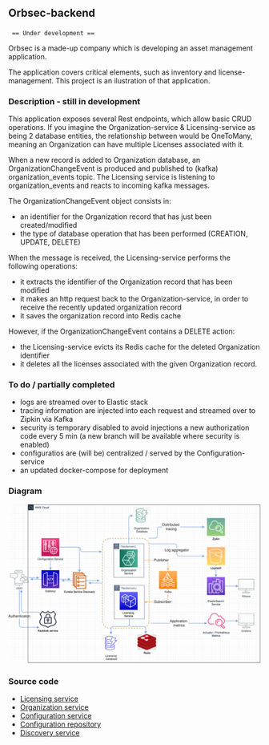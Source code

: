 
## Orbsec-backend

` == Under development ==`

Orbsec is a made-up company which is developing an asset management application.

The application covers critical elements, such as inventory and license-management. This project is an ilustration of that application.

### Description - still in development

This application exposes several Rest endpoints, which allow basic CRUD operations.
If you imagine the Organization-service & Licensing-service as being 2 database entities, the relationship between would be OneToMany, meaning an Organization can have multiple Licenses associated with it.

When a new record is added to Organization database, an OrganizationChangeEvent is produced and published to (kafka) organization_events topic.
The Licensing service is listening to organization_events and reacts to incoming kafka messages.

The OrganizationChangeEvent object consists in:
- an identifier for the Organization record that has just been created/modified
- the type of database operation that has been performed (CREATION, UPDATE, DELETE)

When the message is received, the Licensing-service performs the following operations:
- it extracts the identifier of the Organization record that has been modified
- it makes an http request back to the Organization-service, in order to receive the recently updated organization record
- it saves the organization record into Redis cache

However, if the OrganizationChangeEvent contains a DELETE action:
- the Licensing-service evicts its Redis cache for the deleted Organization identifier
- it deletes all the licenses associated with the given Organization record.

### To do / partially completed

- logs are streamed over to Elastic stack
- tracing information are injected into each request and streamed over to Zipkin via Kafka
- security is temporary disabled to avoid injections a new authorization code every 5 min (a new branch will be available where security is enabled)
- configuratios are (will be) centralized / served by the Configuration-service
- an updated docker-compose for deployment


### Diagram

![Orbsec-backend-diagram.drawio.png](https://github.com/PetreVane/orbsec-backend/blob/main/screenshot/Orbsec-backend-diagram.drawio.png?raw=true)

### Source code

- [Licensing service](https://github.com/PetreVane/orbsec-license-service)
- [Organization service](https://github.com/PetreVane/organization-service/tree/main)
- [Configuration service](https://github.com/PetreVane/orbsec-configuration-service)
- [Configuration repository](https://github.com/PetreVane/orbsec-configuration-repo/)
- [Discovery service](https://github.com/PetreVane/discovery-service)

